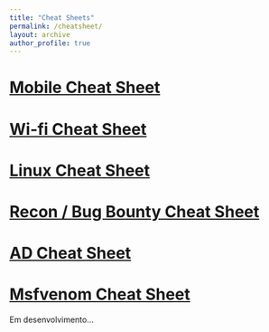 ```yaml
---
title: "Cheat Sheets"
permalink: /cheatsheet/
layout: archive
author_profile: true
---
```


<h1><a href="../ct/mobile-cs">Mobile Cheat Sheet</a></h1>
<h1><a href="../ct/wifi-cs">Wi-fi Cheat Sheet</a></h1>
<h1><a href="../ct/linux-cs">Linux Cheat Sheet</a></h1>
<h1><a href="../ct/reconb-cs">Recon / Bug Bounty Cheat Sheet</a></h1>
<h1><a href="../ct/ad-cs">AD Cheat Sheet</a></h1>
<h1><a href="../ct/msfvenom-cs">Msfvenom Cheat Sheet</a></h1>


Em desenvolvimento...